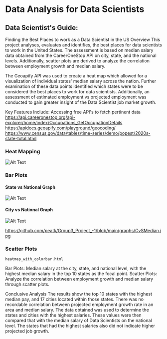 # Data Analysis for Data Scientists

## Data Scientist's Guide: 
Finding the Best Places to work as a Data Scientist in the US Overview This project analyses, evaluates and identifies, the best places for data scientists to work in the United States. The assessment is based on median salary data obtained from the CareerOneStop API on city, state, and the national levels. Additionally, scatter plots are derived to analyze the correlation between employment growth and median salary.

The Geoapify API was used to create a heat map which allowed for a visualization of individual states' median salary across the nation. Further examination of these data points identified which states were to be considered the best places to work for data scientists. Additionally, an assessment of estimated employment vs projected employment was conducted to gain greater insight of the Data Scientist job market growth.

Key Features Include: Accessing free API's to fetch pertinent data https://api.careeronestop.org/api-explorer/home/index/Occupations_GetOccupationDetails https://apidocs.geoapify.com/playground/geocoding/ https://www.census.gov/data/tables/time-series/demo/popest/2020s-state-total.html
### Heat Mapping
![Alt Text](https://github.com/peatk/Group3_Project_-1/blob/main/graphs/Heatmap.png)

### Bar Plots
#### State vs National Graph
![Alt Text](https://github.com/peatk/Group3_Project_-1/blob/main/graphs/SvNMed.jpg)

#### City vs National Graph
![Alt Text](https://github.com/peatk/Group3_Project_-1/blob/main/graphs/CvNMed.jpg)

https://github.com/peatk/Group3_Project_-1/blob/main/graphs/CvSMedian.jpg

### Scatter Plots
    

    heatmap_with_colorbar.html
Bar Plots: Median salary at the city, state, and national level, with the highest median salary in the top 10 states as the focal point. Scatter Plots: Analyze the correlation between employment growth and median salary through scatter plots.

Conclusive Analysis The results show the top 10 states with the highest median pay, and 17 cities located within those states. There was no recordable correlation between projected employment growth rate in an area and median salary. The data obtained was used to determine the states and cities with the highest salaries. These values were then compared that with the median salary of Data Scientists on the national level. The states that had the highest salaries also did not indicate higher projected job growth.



